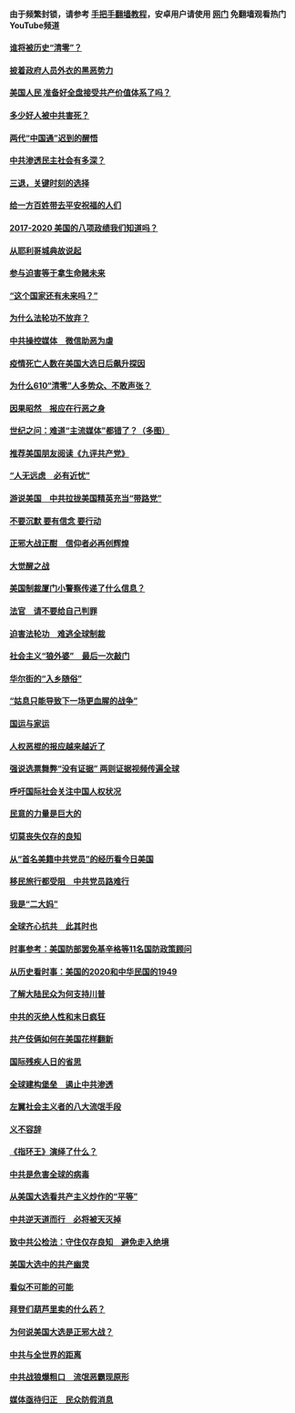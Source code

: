 #### 由于频繁封锁，请参考 [手把手翻墙教程](https://github.com/gfw-breaker/guides/wiki/)，安卓用户请使用 [网门](https://github.com/gfw-breaker/nogfw/blob/master/dl.md?t=01232100) 免翻墙观看热门YouTube频道 

#### [谁将被历史“清零”？](../pages/73/417485.md?t=01232100) 

#### [披着政府人员外衣的黑恶势力](../pages/73/417442.md?t=01232100) 

#### [美国人民 准备好全盘接受共产价值体系了吗？](../pages/73/417491.md?t=01232100) 

#### [多少好人被中共害死？](../pages/73/417144.md?t=01232100) 

#### [两代“中国通”迟到的醒悟](../pages/73/417064.md?t=01232100) 

#### [中共渗透民主社会有多深？](../pages/73/417063.md?t=01232100) 

#### [三退，关键时刻的选择](../pages/73/416969.md?t=01232100) 

#### [给一方百姓带去平安祝福的人们](../pages/73/416941.md?t=01232100) 

#### [2017-2020  美国的八项政绩我们知道吗？](../pages/73/416968.md?t=01232100) 

#### [从耶利哥城典故说起](../pages/73/416892.md?t=01232100) 

#### [参与迫害等于拿生命赌未来](../pages/73/416856.md?t=01232100) 

#### [“这个国家还有未来吗？”](../pages/73/416852.md?t=01232100) 

#### [为什么法轮功不放弃？](../pages/73/416864.md?t=01232100) 

#### [中共操控媒体　微信助恶为虐](../pages/73/416724.md?t=01232100) 

#### [疫情死亡人数在美国大选日后飙升探因](../pages/73/416606.md?t=01232100) 

#### [为什么610“清零”人多势众、不敢声张？](../pages/73/416632.md?t=01232100) 

#### [因果昭然　报应在行恶之身](../pages/73/416582.md?t=01232100) 

#### [世纪之问：难道“主流媒体”都错了？（多图）](../pages/73/416571.md?t=01232100) 

#### [推荐美国朋友阅读《九评共产党》](../pages/73/416510.md?t=01232100) 

#### [“人无远虑　必有近忧”](../pages/73/416513.md?t=01232100) 

#### [游说美国　中共拉拢美国精英充当“带路党”](../pages/73/416529.md?t=01232100) 

#### [不要沉默 要有信念 要行动](../pages/73/416457.md?t=01232100) 

#### [正邪大战正酣　信仰者必再创辉煌](../pages/73/416433.md?t=01232100) 

#### [大觉醒之战](../pages/73/416456.md?t=01232100) 

#### [美国制裁厦门小警察传递了什么信息？](../pages/73/416432.md?t=01232100) 

#### [法官　请不要给自己判罪](../pages/73/416379.md?t=01232100) 

#### [迫害法轮功　难逃全球制裁](../pages/73/416380.md?t=01232100) 

#### [社会主义“狼外婆”　最后一次敲门](../pages/73/416394.md?t=01232100) 

#### [华尔街的“入乡随俗”](../pages/73/416395.md?t=01232100) 

#### [“姑息只能导致下一场更血腥的战争”](../pages/73/416223.md?t=01232100) 

#### [国运与家运](../pages/73/416224.md?t=01232100) 

#### [人权恶棍的报应越来越近了](../pages/73/416276.md?t=01232100) 

#### [强说选票舞弊“没有证据” 两则证据视频传遍全球](../pages/73/416227.md?t=01232100) 

#### [呼吁国际社会关注中国人权状况](../pages/73/416135.md?t=01232100) 

#### [民意的力量是巨大的](../pages/73/416222.md?t=01232100) 

#### [切莫丧失仅存的良知](../pages/73/416134.md?t=01232100) 

#### [从“首名美籍中共党员”的经历看今日美国](../pages/73/416114.md?t=01232100) 

#### [移民旅行都受阻　中共党员路难行](../pages/73/416033.md?t=01232100) 

#### [我是“二大妈”](../pages/73/415529.md?t=01232100) 

#### [全球齐心抗共　此其时也](../pages/73/415989.md?t=01232100) 

#### [时事参考：美国防部罢免基辛格等11名国防政策顾问](../pages/73/415970.md?t=01232100) 

#### [从历史看时事：美国的2020和中华民国的1949](../pages/73/415949.md?t=01232100) 

#### [了解大陆民众为何支持川普](../pages/73/415950.md?t=01232100) 

#### [中共的灭绝人性和末日疯狂](../pages/73/415944.md?t=01232100) 

#### [共产伎俩如何在美国花样翻新](../pages/73/415908.md?t=01232100) 

#### [国际残疾人日的省思](../pages/73/415849.md?t=01232100) 

#### [全球建构堡垒　遏止中共渗透](../pages/73/415850.md?t=01232100) 

#### [左翼社会主义者的八大流氓手段](../pages/73/415802.md?t=01232100) 

#### [义不容辞](../pages/73/415807.md?t=01232100) 

#### [《指环王》演绎了什么？](../pages/73/415739.md?t=01232100) 

#### [中共是危害全球的病毒](../pages/73/415569.md?t=01232100) 

#### [从美国大选看共产主义炒作的“平等”](../pages/73/415654.md?t=01232100) 

#### [中共逆天道而行　必将被天灭掉](../pages/73/415626.md?t=01232100) 

#### [致中共公检法：守住仅存良知　避免走入绝境](../pages/73/415627.md?t=01232100) 

#### [美国大选中的共产幽灵](../pages/73/415618.md?t=01232100) 

#### [看似不可能的可能](../pages/73/415619.md?t=01232100) 

#### [拜登们葫芦里卖的什么药？](../pages/73/415531.md?t=01232100) 

#### [为何说美国大选是正邪大战？](../pages/73/415530.md?t=01232100) 

#### [中共与全世界的距离](../pages/73/415435.md?t=01232100) 

#### [中共战狼爆粗口　流氓恶霸现原形](../pages/73/415426.md?t=01232100) 

#### [媒体亟待归正　民众防假消息](../pages/73/415402.md?t=01232100) 


